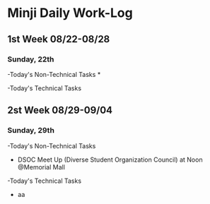 # Minji Daily Work-Log

## 1st Week 08/22-08/28

### Sunday, 22th
-Today's Non-Technical Tasks
* 

-Today's Technical Tasks


## 2st Week 08/29-09/04

### Sunday, 29th
-Today's Non-Technical Tasks
* DSOC Meet Up (Diverse Student Organization Council) at Noon @Memorial Mall

-Today's Technical Tasks
* aa
